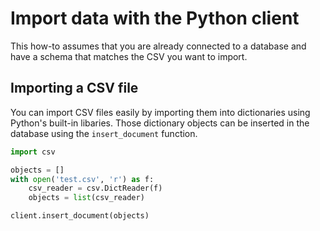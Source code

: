 # Import data with the Python client

This how-to assumes that you are already connected to a database and have a schema that matches the CSV you want to import.

## Importing a CSV file

You can import CSV files easily by importing them into dictionaries using Python's built-in libaries.
Those dictionary objects can be inserted in the database using the `insert_document` function.

```python
import csv

objects = []
with open('test.csv', 'r') as f:
    csv_reader = csv.DictReader(f)
    objects = list(csv_reader)

client.insert_document(objects)
```

